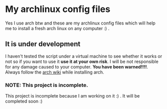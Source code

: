 # My archlinux config files
Yes I use arch btw and these are my archlinux config files which will help me to install a fresh arch linux on any computer :) .
## It is under development
I haven't tested the script under a virtual machine to see whether it works or not so if you want to use it **use it at your own risk**. I will be not responsible for any damage caused to your computer. **You have been warned!!!!**.
Always follow the [arch wiki](https://wiki.archlinux.org) while installing arch. 

### NOTE: This project is incomplete. 
This project is incomplete because I am working on it :) . It will be completed soon :)
